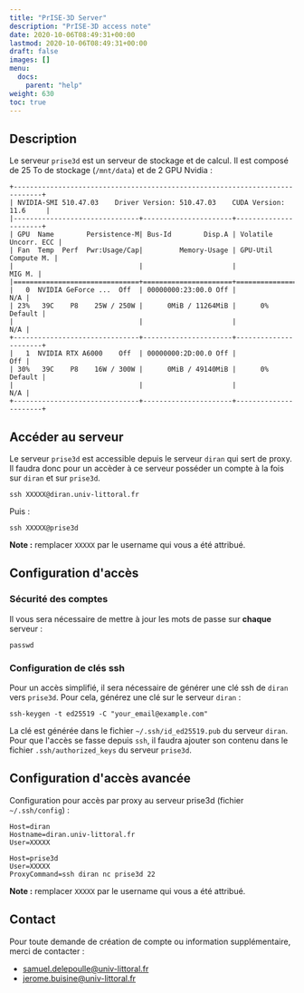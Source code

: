 ```yaml
---
title: "PrISE-3D Server"
description: "PrISE-3D access note"
date: 2020-10-06T08:49:31+00:00
lastmod: 2020-10-06T08:49:31+00:00
draft: false
images: []
menu:
  docs:
    parent: "help"
weight: 630
toc: true
---
```


## Description

Le serveur `prise3d` est un serveur de stockage et de calcul. Il est composé de 25 To de stockage (`/mnt/data`) et de 2 GPU Nvidia :

```
+-----------------------------------------------------------------------------+
| NVIDIA-SMI 510.47.03    Driver Version: 510.47.03    CUDA Version: 11.6     |
|-------------------------------+----------------------+----------------------+
| GPU  Name        Persistence-M| Bus-Id        Disp.A | Volatile Uncorr. ECC |
| Fan  Temp  Perf  Pwr:Usage/Cap|         Memory-Usage | GPU-Util  Compute M. |
|                               |                      |               MIG M. |
|===============================+======================+======================|
|   0  NVIDIA GeForce ...  Off  | 00000000:23:00.0 Off |                  N/A |
| 23%   39C    P8    25W / 250W |      0MiB / 11264MiB |      0%      Default |
|                               |                      |                  N/A |
+-------------------------------+----------------------+----------------------+
|   1  NVIDIA RTX A6000    Off  | 00000000:2D:00.0 Off |                  Off |
| 30%   39C    P8    16W / 300W |      0MiB / 49140MiB |      0%      Default |
|                               |                      |                  N/A |
+-------------------------------+----------------------+----------------------+
```

## Accéder au serveur

Le serveur `prise3d` est accessible depuis le serveur `diran` qui sert de proxy. Il faudra donc pour un accèder à ce serveur posséder un compte à la fois sur `diran` et sur `prise3d`.

```
ssh XXXXX@diran.univ-littoral.fr
```

Puis :
```
ssh XXXXX@prise3d
```

**Note :** remplacer `XXXXX` par le username qui vous a été attribué.

## Configuration d'accès

### Sécurité des comptes

Il vous sera nécessaire de mettre à jour les mots de passe sur **chaque** serveur :
```
passwd
```

### Configuration de clés ssh

Pour un accès simplifié, il sera nécessaire de générer une clé ssh de `diran` vers `prise3d`. Pour cela, générez une clé sur le serveur `diran` :

```
ssh-keygen -t ed25519 -C "your_email@example.com"
```

La clé est générée dans le fichier `~/.ssh/id_ed25519.pub` du serveur `diran`. Pour que l'accès se fasse depuis `ssh`, il faudra ajouter son contenu dans le fichier `.ssh/authorized_keys` du serveur `prise3d`.


## Configuration d'accès avancée

Configuration pour accès par proxy au serveur prise3d (fichier `~/.ssh/config`) :
```
Host=diran
Hostname=diran.univ-littoral.fr
User=XXXXX

Host=prise3d
User=XXXXX
ProxyCommand=ssh diran nc prise3d 22
```

**Note :** remplacer `XXXXX` par le username qui vous a été attribué.

## Contact

Pour toute demande de création de compte ou information supplémentaire, merci de contacter :

- samuel.delepoulle@univ-littoral.fr
- jerome.buisine@univ-littoral.fr